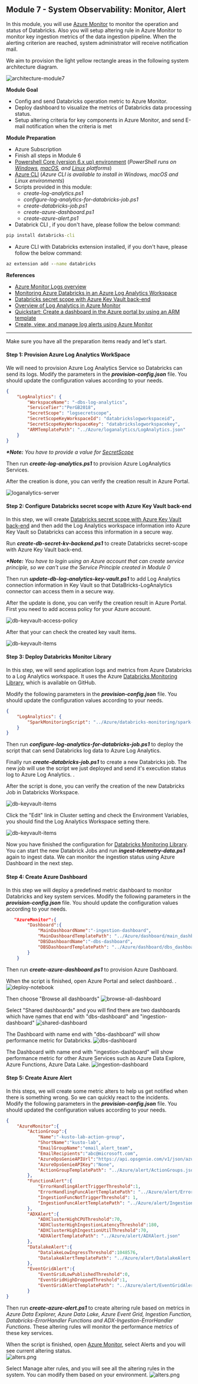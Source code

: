 ## Module 7 -  System Observability: Monitor, Alert

In this module, you will use [Azure Monitor](https://docs.microsoft.com/en-us/azure/azure-monitor/overview) to monitor the operation and status of Databricks. Also you will setup altering rule in Azure Monitor to monitor key ingestion metrics of the  data ingestion pipeline. When the alerting criterion are reached, system administrator will receive notification mail.

We aim to provision the light yellow rectangle areas in the following system architecture diagram. 

![architecture-module7](../LabModules/assets/module7/architecture-M7.png)



__Module Goal__  
- Config and send Databricks operation metric to Azure Monitor. 
- Deploy dashboard to visualize the metrics of Databricks data processing status.
- Setup altering criteria for key components in Azure Monitor, and send E-mail notification when the criteria is met 

__Module Preparation__
- Azure Subscription 
- Finish all steps in Module 6
- [Powershell Core (version 6.x up) environment](https://docs.microsoft.com/en-us/powershell/scripting/install/installing-powershell?view=powershell-7.1) (_PowerShell runs on [Windows](https://docs.microsoft.com/en-us/powershell/scripting/install/installing-powershell-core-on-windows?view=powershell-7.1), [macOS](https://docs.microsoft.com/en-us/powershell/scripting/install/installing-powershell-core-on-macos?view=powershell-7.1), and [Linux](https://docs.microsoft.com/en-us/powershell/scripting/install/installing-powershell-core-on-linux?view=powershell-7.1) platforms_) 
- [Azure CLI](https://docs.microsoft.com/en-us/cli/azure/install-azure-cli) (_Azure CLI is available to install in Windows, macOS and Linux environments_)
- Scripts provided in this module:
    - _create-log-analytics.ps1_
    - _configure-log-analytics-for-databricks-job.ps1_
    - _create-databricks-job.ps1_
    - _create-azure-dashboard.ps1_
    - _create-azure-alert.ps1_
- Databrick CLI , if you don't have, please follow the below command:
```cmd
pip install databricks-cli
```
- Azure CLI with Databricks extension installed, if you don't have, please follow the below command:
```cmd  
az extension add --name databricks
```

__References__
- [Azure Monitor Logs overview](https://docs.microsoft.com/en-us/azure/azure-monitor/platform/data-platform-logs)
- [Monitoring Azure Databricks in an Azure Log Analytics Workspace](https://github.com/mspnp/spark-monitoring/blob/master/README.md)
- [Databricks secret scope with Azure Key Vault back-end](https://docs.microsoft.com/en-us/azure/databricks/security/secrets/secret-scopes#azure-key-vault-backed-scopes)
- [Overview of Log Analytics in Azure Monitor](https://docs.microsoft.com/en-us/azure/azure-monitor/log-query/log-analytics-overview)
- [Quickstart: Create a dashboard in the Azure portal by using an ARM template](https://docs.microsoft.com/en-us/azure/azure-portal/quick-create-template)
- [Create, view, and manage log alerts using Azure Monitor](https://docs.microsoft.com/zh-tw/azure//azure-monitor/platform/alerts-log)
---

Make sure you have all the preparation  items ready and let's start. 


#### Step 1: Provision Azure Log Analytics WorkSpace

We will need to provision Azure Log Analytics Service so Databricks can send its logs. Modify the parameters in the **_provision-config.json_** file. You should update the configuration values according to your needs.    


```json
{
    "LogAnalytics": {
        "WorkspaceName": "-dbs-log-analytics",
        "ServiceTier":"PerGB2018",
        "SecretScope": "logsecretscope",
        "SecretScopeKeyWorkspaceId": "databrickslogworkspaceid",
        "SecretScopeKeyWorkspaceKey": "databrickslogworkspacekey",
        "ARMTemplatePath": "../Azure/loganalytics/LogAnalytics.json"
    }
}
```
**_*Note:_** _You have to provide a value for <u>SecretScope</u>_  

Then run **_create-log-analytics.ps1_** to provision Azure LogAnalytics Services. 

After the creation is done, you can verify the creation result in Azure Portal.

![loganalytics-server](../LabModules/assets/module7/log-analytics.png)

#### Step 2: Configure Databricks secret scope with Azure Key Vault back-end

In this step, we will create  [Databricks secret scope with Azure Key Vault back-end](https://docs.microsoft.com/en-us/azure/databricks/security/secrets/secret-scopes#azure-key-vault-backed-scopes) and then add the Log Analytics workspace information into Azure Key Vault so Databricks can access this information in a secure way. 

Run **_create-db-secret-kv-backend.ps1_** to create Databricks secret-scope with Azure Key Vault back-end. 

**_*Note:_** _You have to login using an Azure account that can create service principle, so we can't use the Service Principle created in Module 0_  

Then run **_update-db-log-analytics-key-vault.ps1_** to add Log Analytics connection information in Key Vault so that DataBricks-LogAnalytics connector can access them in a secure way. 

After the update is done, you can verify the creation result in Azure Portal. First you need to add access policy for your Azure account. 


![db-keyvault-access-policy](../LabModules/assets/module7/db-keyvault-access-policy.png)

After that your can check the created key vault items. 

![db-keyvault-items](../LabModules/assets/module7/db-keyvault-items.png)


#### Step 3: Deploy Databricks Monitor Library

In this step, we will send application logs and metrics from Azure Databricks to a Log Analytics workspace. It uses the Azure [Databricks Monitoring Library](https://github.com/mspnp/spark-monitoring), which is available on GitHub.

Modify the following parameters in the **_provision-config.json_** file. You should update the configuration values according to your needs.    

```json
{
    "LogAnalytics": {
        "SparkMonitoringScript": "../Azure/databricks-monitoring/spark-monitoring.sh"
    }
}
```

Then run **_configure-log-analytics-for-databricks-job.ps1_** to deploy the script that can send Databricks log data to Azure Log Analytics. 


Finally run **_create-databricks-job.ps1_** to create a new Databricks job. The new job will use the script we just deployed and send it's execution status log to Azure Log Analytics. . 


After the script is done, you can verify the creation of the new Databricks Job in Databricks Workspace.  

![db-keyvault-items](../LabModules/assets/module7/db-log-analytics-job.png)

Click the "Edit" link in Cluster setting and check the Environment Variables, you should find the Log Analytics Workspace setting there. 

![db-keyvault-items](../LabModules/assets/module7/db-log-analytics-job-config.png)

Now you have finished the configuration for [Databricks Monitoring Library](https://github.com/mspnp/spark-monitoring). You can start the new Databrick Jobs and run  **_ingest-telemetry-data.ps1_** again to ingest data. We can monitor the ingestion status using Azure Dashboard in the next step. 


#### Step 4: Create Azure Dashboard 

In this step we will deploy a predefined metric dashboard to monitor Databricks and key system services. Modify the following parameters in the **_provision-config.json_** file. You should update the configuration values according to your needs.  



```json
   "AzureMonitor":{
        "Dashboard":{
            "MainDashboardName":"-ingestion-dashboard",
            "MainDashboardTemplatePath": "../Azure/dashboard/main_dashboard.json",
            "DBSDashboardName":"-dbs-dashboard",
            "DBSDashboardTemplatePath": "../Azure/dashboard/dbs_dashboard.json"
        }
    }
```

Then run **_create-azure-dashboard.ps1_** to provision Azure Dashboard. 

When the script is finished, open Azure Portal and select dashboard. 
. 
![deploy-notebook](../LabModules/assets/module7/dashboard-entry.png)

Then choose "Browse all dashboards"
![browse-all-dashboard](../LabModules/assets/module7/browse-all-dashboard.png)

Select "Shared dashboards" and you will find there are two dashboards which have names that end with "dbs-dashboard" and "ingestion-dashboard" 
![shared-dashboard](../LabModules/assets/module7/shared-dashboard.png)

The Dashboard with name end with "dbs-dashboard" will show performance metric for Databricks.
![dbs-dashboard](../LabModules/assets/module7/dbs-dashboard.png)

The Dashboard with name end with "ingestion-dashboard" will show performance metric for other Azure Services such as Azure Data Explore, Azure Functions, Azure Data Lake.
![ingestion-dashboard](../LabModules/assets/module7/ingestion-dashboard.png)

#### Step 5: Create Azure Alert

In this steps, we will create some metric alters to help us get notified when there is something wrong. So we can quickly react to the incidents.  
 Modify the following parameters in the **_provision-config.json_** file. You should updated the configuration values according to your needs.  

```json
{
    "AzureMonitor":{
        "ActionGroup":{
            "Name":"-kusto-lab-action-group",
            "ShortName":"kusto-lab",
            "EmailGroupName":"email_alert_team",
            "EmailRecipients":"abc@microsoft.com",
            "AzureOpsGenieAPIUrl":"https://api.opsgenie.com/v1/json/azure",
            "AzureOpsGenieAPIKey":"None",
            "ActionGroupTemplatePath": "../Azure/alert/ActionGroups.json"
        },
        "FunctionAlert":{
            "ErrorHandlingAlertTriggerThreshold":1, 
            "ErrorHandlingFuncAlertTemplatePath": "../Azure/alert/ErrorHandlingFuncAlert.json",
            "IngestionFuncNotTriggerThreshold": 1,     
            "IngestionFuncAlertTemplatePath": "../Azure/alert/IngestionFuncAlert.json"            
        },
        "ADXAlert":{
            "ADXClusterHighCPUThreshold":70,       
            "ADXClusterHighIngestionLatencyThreshold":180,             
            "ADXClusterHighIngestionUtilThreshold":70,
            "ADXAlertTemplatePath": "../Azure/alert/ADXAlert.json"
        },
        "DatalakeAlert":{
            "DatalakeLowIngressThreshold":1048576,
            "DatalakeAlertTemplatePath": "../Azure/alert/DatalakeAlert.json"
        },
        "EventGridAlert":{       
            "EventGridLowPublishedThreshold":0,
            "EventGridHighDroppedThreshold":1,
            "EventGridAlertTemplatePath": "../Azure/alert/EventGridAlert.json"
        }
}
```

Then run **_create-azure-alert.ps1_** to create altering rule based on metrics in _Azure Data Explorer, Azure Data Lake, Azure Event Grid, Ingestion Function, Databricks-ErrorHandler Functions and ADX-Ingestion-ErrorHandler Functions_. These altering rules will monitor the performance metrics of these key services. 

When the script is finished, open [Azure Monitor](https://ms.portal.azure.com/#blade/Microsoft_Azure_Monitoring/AzureMonitoringBrowseBlade/overview), select Alerts and you will see current altering status.  
![alters.png](../LabModules/assets/module7/alters.png)

Select Manage alter rules, and you will see all the altering rules in the system. You can modify them based on your environment. 
![alters.png](../LabModules/assets/module7/alert-rules.png)













